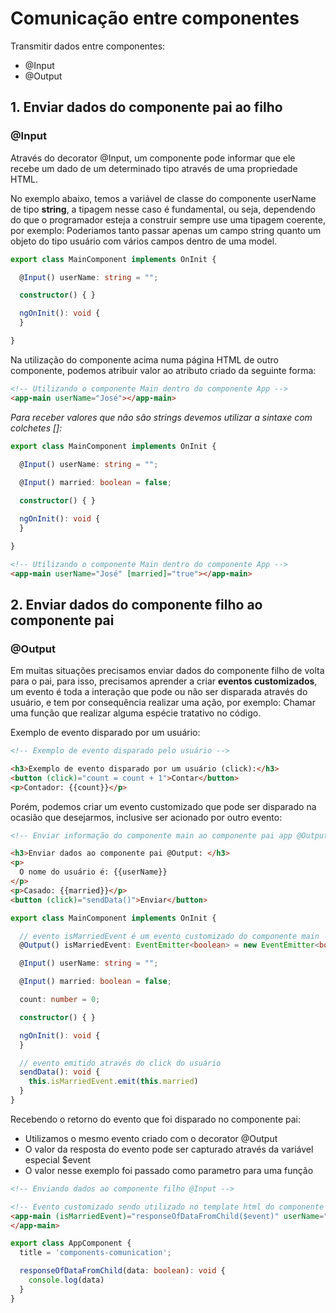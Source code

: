 # Comunicação entre componentes

Transmitir dados entre componentes:
- @Input
- @Output

## 1. Enviar dados do componente pai ao filho 

### @Input

Através do decorator @Input, um componente pode informar que ele recebe um dado de um determinado
tipo através de uma propriedade HTML.

No exemplo abaixo, temos a variável de classe do componente userName de tipo **string**, a tipagem
nesse caso é fundamental, ou seja, dependendo do que o programador esteja a construir sempre use 
uma tipagem coerente, por exemplo: Poderiamos tanto passar apenas um campo string quanto um objeto
do tipo usuário com vários campos dentro de uma model.

```typescript
export class MainComponent implements OnInit {

  @Input() userName: string = "";

  constructor() { }

  ngOnInit(): void {
  }

}
```

Na utilização do componente acima numa página HTML de outro componente, podemos atribuir valor
ao atributo criado da seguinte forma:

```html
<!-- Utilizando o componente Main dentro do componente App -->
<app-main userName="José"></app-main>
```
_Para receber valores que não são strings devemos utilizar a sintaxe com colchetes []:_

```typescript
export class MainComponent implements OnInit {

  @Input() userName: string = "";
  
  @Input() married: boolean = false;

  constructor() { }

  ngOnInit(): void {
  }

}
```
```html
<!-- Utilizando o componente Main dentro do componente App -->
<app-main userName="José" [married]="true"></app-main>
```

## 2. Enviar dados do componente filho ao componente pai

### @Output

Em muitas situações precisamos enviar dados do componente filho de volta para o pai, para isso,
precisamos aprender a criar **eventos customizados**, um evento é toda a interação que pode ou não
ser disparada através do usuário, e tem por consequência realizar uma ação, por exemplo:
Chamar uma função que realizar alguma espécie tratativo no código.

Exemplo de evento disparado por um usuário:

```html
<!-- Exemplo de evento disparado pelo usuário -->

<h3>Exemplo de evento disparado por um usuário (click):</h3>
<button (click)="count = count + 1">Contar</button>
<p>Contador: {{count}}</p>
```
Porém, podemos criar um evento customizado que pode ser disparado na ocasião que desejarmos, inclusive
ser acionado por outro evento:

```html
<!-- Enviar informação do componente main ao componente pai app @Output -->

<h3>Enviar dados ao componente pai @Output: </h3>
<p>
  O nome do usuário é: {{userName}}
</p>
<p>Casado: {{married}}</p>
<button (click)="sendData()">Enviar</button>
```

```typescript
export class MainComponent implements OnInit {

  // evento isMarriedEvent é um evento customizado do componente main
  @Output() isMarriedEvent: EventEmitter<boolean> = new EventEmitter<boolean>();

  @Input() userName: string = "";

  @Input() married: boolean = false;

  count: number = 0;

  constructor() { }

  ngOnInit(): void {
  }

  // evento emitido através do click do usuário
  sendData(): void {
    this.isMarriedEvent.emit(this.married)
  }
}
```
Recebendo o retorno do evento que foi disparado no componente pai:

- Utilizamos o mesmo evento criado com o decorator @Output
- O valor da resposta do evento pode ser capturado através da variável especial $event
- O valor nesse exemplo foi passado como parametro para uma função

```html
<!-- Enviando dados ao componente filho @Input -->

<!-- Evento customizado sendo utilizado no template html do componente pai -->
<app-main (isMarriedEvent)="responseOfDataFromChild($event)" userName="José" [married]="true">
</app-main>

```

```typescript
export class AppComponent {
  title = 'components-comunication';

  responseOfDataFromChild(data: boolean): void {
    console.log(data)
  }
}
```




